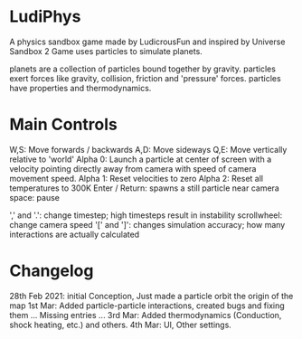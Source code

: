 # LudiPhys
A physics sandbox game made by LudicrousFun and inspired by Universe Sandbox 2
Game uses particles to simulate planets.

planets are a collection of particles bound together by gravity.
particles exert forces like gravity, collision, friction and 'pressure' forces.
particles have properties and thermodynamics.

# Main Controls
W,S: Move forwards / backwards
A,D: Move sideways
Q,E: Move vertically relative to 'world'
Alpha 0: Launch a particle at center of screen with a velocity pointing directly away from camera with speed of camera movement speed.
Alpha 1: Reset velocities to zero
Alpha 2: Reset all temperatures to 300K
Enter / Return: spawns a still particle near camera
space: pause

',' and '.': change timestep; high timesteps result in instability
scrollwheel: change camera speed
'[' and ']': changes simulation accuracy; how many interactions are actually calculated

# Changelog

28th Feb 2021: initial Conception, Just made a particle orbit the origin of the map
1st Mar: Added particle-particle interactions, created bugs and fixing them
... Missing entries ...
3rd Mar: Added thermodynamics (Conduction, shock heating, etc.) and others.
4th Mar: UI, Other settings.

